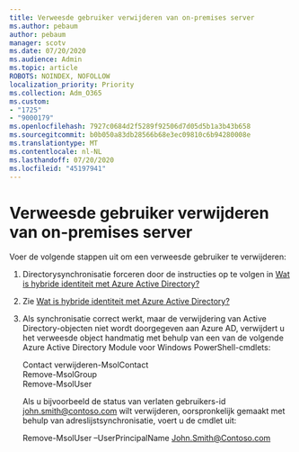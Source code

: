 ```yaml
---
title: Verweesde gebruiker verwijderen van on-premises server
ms.author: pebaum
author: pebaum
manager: scotv
ms.date: 07/20/2020
ms.audience: Admin
ms.topic: article
ROBOTS: NOINDEX, NOFOLLOW
localization_priority: Priority
ms.collection: Adm_O365
ms.custom:
- "1725"
- "9000179"
ms.openlocfilehash: 7927c0684d2f5289f92506d7d05d5b1a3b43b658
ms.sourcegitcommit: b0b050a83db28566b68e3ec09810c6b94280008e
ms.translationtype: MT
ms.contentlocale: nl-NL
ms.lasthandoff: 07/20/2020
ms.locfileid: "45197941"
---
```

# <a name="delete-orphaned-user-from-on-premises-server"></a>Verweesde gebruiker verwijderen van on-premises server

Voer de volgende stappen uit om een verweesde gebruiker te verwijderen:

1. Directorysynchronisatie forceren door de instructies op te volgen in [Wat is hybride identiteit met Azure Active Directory?](https://technet.microsoft.com/library/jj151771.aspx#bkmk_synchronizedirectories)

2. Zie [Wat is hybride identiteit met Azure Active Directory?](https://technet.microsoft.com/library/jj151797.aspx)

3. Als synchronisatie correct werkt, maar de verwijdering van Active Directory-objecten niet wordt doorgegeven aan Azure AD, verwijdert u het verweesde object handmatig met behulp van een van de volgende Azure Active Directory Module voor Windows PowerShell-cmdlets:

    Contact verwijderen-MsolContact  
    Remove-MsolGroup  
    Remove-MsolUser

    Als u bijvoorbeeld de status van verlaten gebruikers-id john.smith@contoso.com wilt verwijderen, oorspronkelijk gemaakt met behulp van adreslijstsynchronisatie, voert u de cmdlet uit:

    Remove-MsolUser –UserPrincipalName John.Smith@Contoso.com